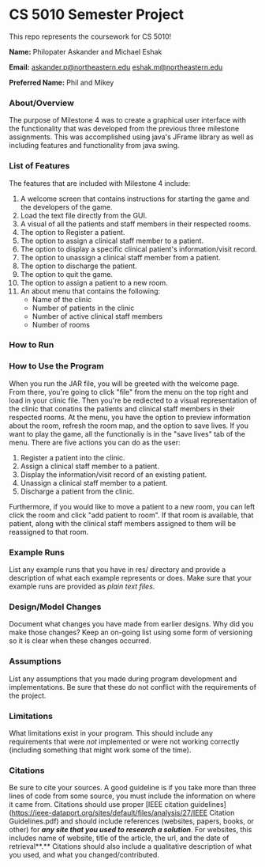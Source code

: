 # CS 5010 Semester Project

This repo represents the coursework for CS 5010!

**Name:** Philopater Askander and Michael Eshak

**Email:** askander.p@northeastern.edu eshak.m@northeastern.edu

**Preferred Name:** Phil and Mikey



### About/Overview
The purpose of Milestone 4 was to create a graphical user interface with
the functionality that was developed from the previous three milestone
assignments. This was accomplished using java's JFrame library as well as
including features and functionality from java swing.



### List of Features
The features that are included with Milestone 4 include:
1. A welcome screen that contains instructions for starting the game and
   the developers of the game.
2. Load the text file directly from the GUI.
3. A visual of all the patients and staff members in their respected rooms.
4. The option to Register a patient.
5. The option to assign a clinical staff member to a patient.
6. The option to display a specific clinical patient's information/visit record.
7. The option to unassign a clinical staff member from a patient.
8. The option to discharge the patient.
9. The option to quit the game.
10. The option to assign a patient to a new room.
11. An about menu that contains the following:
    * Name of the clinic
    * Number of patients in the clinic
    * Number of active clinical staff members
    * Number of rooms

### How to Run




### How to Use the Program
When you run the JAR file, you will be greeted with the welcome page. From there,
you're going to click "file" from the menu on the top right and load in your clinic file.
Then you're be rediected to a visual representation of the clinic that conatins the patients
and clinical staff members in their respected rooms. At the menu, you have the option to preview
information about the room, refresh the room map, and the option to save lives. If you want to 
play the game, all the functionaliy is in the "save lives" tab of the menu. There are five 
actions you can do as the user:

1. Register a patient into the clinic.
2. Assign a clinical staff member to a patient.
3. Display the information/visit record of an existing patient.
4. Unassign a clinical staff member to a patient.
5. Discharge a patient from the clinic.

Furthermore, if you would like to move a patient to a new room, you can left click the 
room and click "add patient to room". If that room is available, that patient, along with
the clinical staff members assigned to them will be reassigned to that room.


### Example Runs

List any example runs that you have in res/ directory and provide a description of what each example represents or does. Make sure that your example runs are provided as *plain text files*.



### Design/Model Changes

Document what changes you have made from earlier designs. Why did you make those changes? Keep an on-going list using some form of versioning so it is clear when these changes occurred.



### Assumptions

List any assumptions that you made during program development and implementations. Be sure that these do not conflict with the requirements of the project.



### Limitations

What limitations exist in your program. This should include any requirements that were *not* implemented or were not working correctly (including something that might work some of the time).



### Citations

Be sure to cite your sources. A good guideline is if you take more than three lines of code from some source, you must include the information on where it came from. Citations should use proper [IEEE citation guidelines](https://ieee-dataport.org/sites/default/files/analysis/27/IEEE Citation Guidelines.pdf) and should include references (websites, papers, books, or other) for ***any site that you used to research a solution***. For websites, this includes name of website, title of the article, the url, and the date of retrieval**.** Citations should also include a qualitative description of what you used, and what you changed/contributed.



